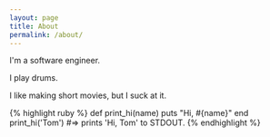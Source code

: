```yaml
---
layout: page
title: About
permalink: /about/
---
```


I'm a software engineer.

I play drums.

I like making short movies, but I suck at it.


{% highlight ruby %}
def print_hi(name)
  puts "Hi, #{name}"
end
print_hi('Tom')
#=> prints 'Hi, Tom' to STDOUT.
{% endhighlight %}